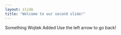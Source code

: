 ```yaml
---
layout: slide
title: "Welcome to our second slide!"
---
```

Something Wojtek Added
Use the left arrow to go back!
